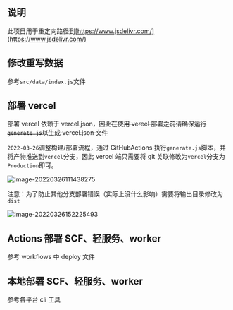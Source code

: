 ## 说明

此项目用于重定向路径到[https://www.jsdelivr.com/](https://www.jsdelivr.com/)

## 修改重写数据

参考`src/data/index.js`文件

## 部署 vercel

部署 vercel 依赖于 vercel.json，~~因此在使用 vercel 部署之前请确保运行`generate.js`以生成 vercel.json 文件~~

`2022-03-26`调整构建/部署流程，通过 GitHubActions 执行`generate.js`脚本，并将产物推送到`vercel`分支，因此 vercel 端只需要将 git 关联修改为`vercel`分支为`Production`即可。

![image-20220326111438275](https://file.acs.pw/picGo/2022/03/26/111445e067a6-1263c44469151910ce94fe2e4241fefd.png)

注意：为了防止其他分支部署错误（实际上没什么影响）需要将输出目录修改为`dist`

![image-20220326152225493](https://file.acs.pw/picGo/2022/03/26/152225173c06-4f9e92e74851b2473ba60d298d415ac3.png)

## Actions 部署 SCF、轻服务、worker

参考 workflows 中 deploy 文件

## 本地部署 SCF、轻服务、worker

参考各平台 cli 工具
